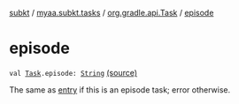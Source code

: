 [subkt](../../index.md) / [myaa.subkt.tasks](../index.md) / [org.gradle.api.Task](index.md) / [episode](./episode.md)

# episode

`val `[`Task`](https://docs.gradle.org/current/javadoc/org/gradle/api/Task.html)`.episode: `[`String`](https://kotlinlang.org/api/latest/jvm/stdlib/kotlin/-string/index.html) [(source)](https://github.com/Myaamori/SubKt/blob/0.1.11/src/main/kotlin/myaa/subkt/tasks/tasks.kt#L377)

The same as [entry](entry.md) if this is an episode task; error otherwise.

